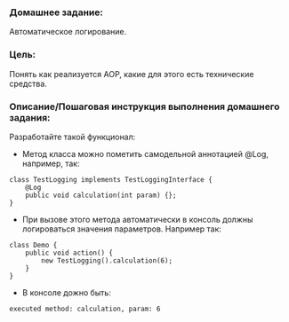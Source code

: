### Домашнее задание:
Автоматическое логирование.

### Цель:
Понять как реализуется AOP, какие для этого есть технические средства.

### Описание/Пошаговая инструкция выполнения домашнего задания:
Разработайте такой функционал:
- Метод класса можно пометить самодельной аннотацией @Log, например, так:

```
class TestLogging implements TestLoggingInterface {
    @Log
    public void calculation(int param) {};
}
```
- При вызове этого метода автоматически в консоль должны логироваться значения параметров. Например так:

```
class Demo {
    public void action() {
        new TestLogging().calculation(6);
    }
}
```
- В консоле дожно быть:
```
executed method: calculation, param: 6
```